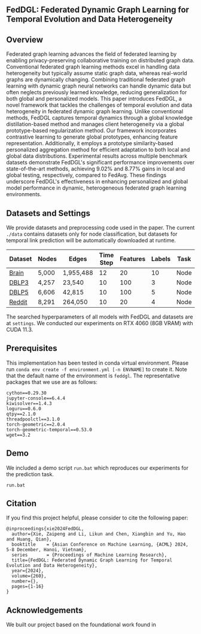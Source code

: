 ## FedDGL: Federated Dynamic Graph Learning for Temporal Evolution and Data Heterogeneity
## Overview

Federated graph learning advances the field of federated learning by enabling privacy-preserving collaborative training on distributed graph data. Conventional federated graph learning methods excel in handling data heterogeneity but typically assume static graph data, whereas real-world graphs are dynamically changing. Combining traditional federated graph learning with dynamic graph neural networks can handle dynamic data but often neglects previously learned knowledge, reducing generalization for both global and personalized models. This paper introduces FedDGL, a novel framework that tackles the challenges of temporal evolution and data heterogeneity in federated dynamic graph learning. Unlike conventional methods, FedDGL captures temporal dynamics through a global knowledge distillation-based method and manages client heterogeneity via a global prototype-based regularization method. Our framework incorporates contrastive learning to generate global prototypes, enhancing feature representation. Additionally, it employs a prototype similarity-based personalized aggregation method for efficient adaptation to both local and global data distributions. Experimental results across multiple benchmark datasets demonstrate FedDGL's significant performance improvements over state-of-the-art methods, achieving 9.02% and 8.77% gains in local and global testing, respectively, compared to FedAvg. These findings underscore FedDGL's effectiveness in enhancing personalized and global model performance in dynamic, heterogeneous federated graph learning environments.

## Datasets and Settings

We provide datasets and preprocessing code used in the paper. The current `./data` contains datasets only for node classification, but datasets for temporal link prediction will be automatically downloaded at runtime.

| **Dataset**                            | **Nodes** | **Edges** | **Time Step** | **Features** | **Labels** | **Task** |
| -------------------------------------- | --------- | --------- | ------------- | ------------ | ---------- | -------- |
| [Brain](https://tinyurl.com/y67ywq6j)  | 5,000     | 1,955,488 | 12            | 20           | 10         | Node     |
| [DBLP3](https://tinyurl.com/y67ywq6j)  | 4,257     | 23,540    | 10            | 100          | 3          | Node     |
| [DBLP5](https://tinyurl.com/y67ywq6j)  | 6,606     | 42,815    | 10            | 100          | 5          | Node     |
| [Reddit](https://tinyurl.com/y67ywq6j) | 8,291     | 264,050   | 10            | 20           | 4          | Node     |

The searched hyperparameters of all models with FedDGL and datasets are at `settings`. We conducted our experiments on RTX 4060 (8GB VRAM) with CUDA 11.3.

## Prerequisites

This implementation has been tested in conda virtual environment. Please run `conda env create -f environment.yml [-n ENVNAME]` to create it. Note that the default name of the environment is `feddgl`.  The representative packages that we use are as follows:

```
cython==0.29.30
jupyter-console==6.4.4
kiwisolver==1.4.3
loguru==0.6.0
qtpy==2.1.0
threadpoolctl==3.1.0
torch-geometric==2.0.4
torch-geometric-temporal==0.53.0
wget==3.2
```

## Demo

We included a demo script `run.bat` which reproduces our experiments for the prediction task.

```
run.bat
```

## Citation
If you find this project helpful, please consider to cite the following paper:
```
@inproceedings{xie2024FedDGL,
  author={Xie, Zaipeng and Li, Likun and Chen, Xiangbin and Yu, Hao and Huang, Qian},
  booktitle    = {Asian Conference on Machine Learning, {ACML} 2024, 5-8 December, Hanoi, Vietnam},
  series       = {Proceedings of Machine Learning Research},
  title={FedDGL: Federated Dynamic Graph Learning for Temporal Evolution and Data Heterogeneity}, 
  year={2024},
  volume={260},
  number={},
  pages={1-16}  
}
```
## Acknowledgements
We built our project based on the foundational work found in
